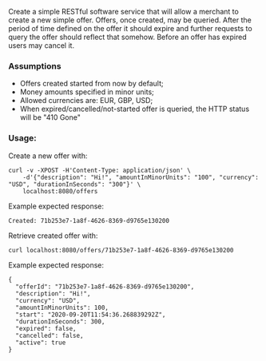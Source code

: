 Create a simple RESTful software service that will allow a merchant to create a new simple offer.
Offers, once created, may be queried.
After the period of time defined on the offer it should expire and
further requests to query the offer should reflect that somehow.
Before an offer has expired users may cancel it.

### Assumptions

- Offers created started from now by default;
- Money amounts specified in minor units;
- Allowed currencies are: EUR, GBP, USD;
- When expired/cancelled/not-started offer is queried, the HTTP status will be "410 Gone"

### Usage:

Create a new offer with:

    curl -v -XPOST -H'Content-Type: application/json' \
        -d'{"description": "Hi!", "amountInMinorUnits": "100", "currency": "USD", "durationInSeconds": "300"}' \
        localhost:8080/offers

Example expected response:

    Created: 71b253e7-1a8f-4626-8369-d9765e130200
    
Retrieve created offer with:

    curl localhost:8080/offers/71b253e7-1a8f-4626-8369-d9765e130200
    
Example expected response:

    {
      "offerId": "71b253e7-1a8f-4626-8369-d9765e130200",
      "description": "Hi!",
      "currency": "USD",
      "amountInMinorUnits": 100,
      "start": "2020-09-20T11:54:36.268839292Z",
      "durationInSeconds": 300,
      "expired": false,
      "cancelled": false,
      "active": true
    }


